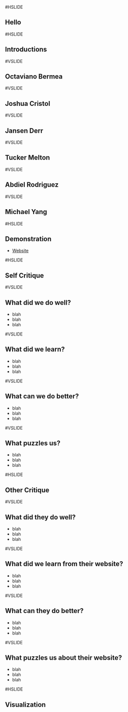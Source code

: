 #HSLIDE

## Hello

#HSLIDE

## Introductions

#VSLIDE

## Octaviano Bermea

#VSLIDE

## Joshua Cristol

#VSLIDE

## Jansen Derr

#VSLIDE

## Tucker Melton

#VSLIDE

## Abdiel Rodriguez

#VSLIDE 

## Michael Yang

#HSLIDE 

## Demonstration
	
- <a href="http://nflsdb.com/" target = "_blank"> Website </a>

#HSLIDE 

## Self Critique 

#VSLIDE

## What did we do well? 
- blah 
- blah
- blah

#VSLIDE

## What did we learn? 
- blah 
- blah
- blah

#VSLIDE

## What can we do better? 
- blah 
- blah
- blah

#VSLIDE

## What puzzles us? 
- blah 
- blah
- blah

#HSLIDE

## Other Critique

#VSLIDE

## What did they do well? 
- blah 
- blah
- blah

#VSLIDE

## What did we learn from their website? 
- blah 
- blah
- blah

#VSLIDE

## What can they do better? 
- blah 
- blah
- blah

#VSLIDE

## What puzzles us about their website? 
- blah 
- blah
- blah

#HSLIDE 

## Visualization


